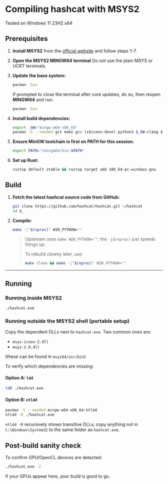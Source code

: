 # Compiling hashcat with MSYS2

Tested on Windows 11 23H2 x64

## Prerequisites

1. **Install MSYS2** from the [official website](https://www.msys2.org/) and follow steps 1–7.
2. **Open the MSYS2 MINGW64 terminal**
   Do *not* use the plain MSYS or UCRT terminals.
3. **Update the base system:**

    ```sh
    pacman -Syu
    ```

    If prompted to close the terminal after core updates, do so, then reopen **MINGW64** and run:

    ```sh
    pacman -Syu
    ```

4. **Install build dependencies:**

     ```sh
     export _GW="mingw-w64-x86_64"
     pacman -S --needed git make gcc libiconv-devel python3 $_GW-clang $_GW-rustup $_GW-toolchain $_GW-llvm $_GW-lld
     ```

5. **Ensure MinGW toolchain is first on PATH for this session:**

   ```sh
   export PATH="/mingw64/bin:$PATH"
   ```

6. **Set up Rust:**

   ```sh
   rustup default stable && rustup target add x86_64-pc-windows-gnu
   ```

## Build

1. **Fetch the latest hashcat source code from GitHub:**

   ```sh
   git clone https://github.com/hashcat/hashcat.git ~/hashcat
   cd $_
   ```

2. **Compile:**

   ```sh
   make -j"$(nproc)" WIN_PYTHON=""
   ```

   > Upstream uses `make WIN_PYTHON=""`; the `-j$(nproc)` just speeds things up.
   >
   > To rebuild cleanly later, use:
   >
   > ```sh
   > make clean && make -j"$(nproc)" WIN_PYTHON=""
   > ```

---

## Running

### Running inside MSYS2

```sh
./hashcat.exe
```

### Running outside the MSYS2 shell (portable setup)

Copy the dependent DLLs next to `hashcat.exe`. Two common ones are:

* `msys-iconv-2.dll`
* `msys-2.0.dll`

(these can be found in `msys64/usr/bin`)

To verify which dependencies are missing:

#### Option A: `ldd`

```sh
ldd ./hashcat.exe
```

#### Option B: `ntldd`

```sh
pacman -S --needed mingw-w64-x86_64-ntldd
ntldd -R ./hashcat.exe
```

`ntldd -R` recursively shows transitive DLLs; copy anything not in `C:\Windows\System32` to the same folder as `hashcat.exe`.

## Post-build sanity check

To confirm GPU/OpenCL devices are detected:

```sh
./hashcat.exe -I
```

If your GPUs appear here, your build is good to go.
